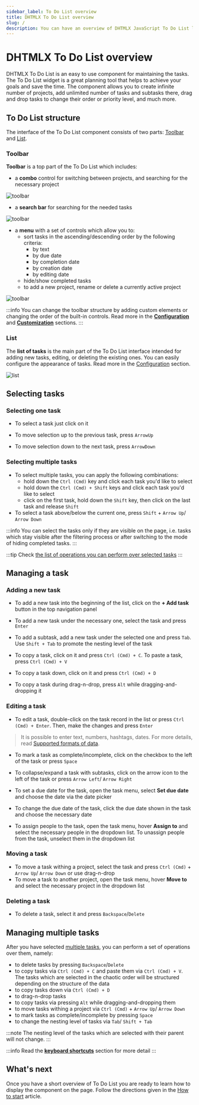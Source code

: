 ```yaml
---
sidebar_label: To Do List overview
title: DHTMLX To Do List overview
slug: /
description: You can have an overview of DHTMLX JavaScript To Do List library in the DHTMLX documentation. Browse developer guides and API reference, try out code examples and live demos, and download a free 30-day evaluation version of DHTMLX To Do List.
---
```


# DHTMLX To Do List overview

DHTMLX To Do List is an easy to use component for maintaining the tasks. The To Do List widget is a great planning tool that helps to achieve your goals and save the time. The component allows you to create infinite number of projects, add unlimited number of tasks and subtasks there, drag and drop tasks to change their order or priority level, and much more.

## To Do List structure

The interface of the To Do List component consists of two parts: [Toolbar](#toolbar) and [List](#list).

### Toolbar

**Toolbar** is a top part of the To Do List which includes:

- a **combo** control for switching between projects, and searching for the necessary project

![toolbar](assets/toolbar.png)

- a **search bar** for searching for the needed tasks

![toolbar](assets/search_field.png)

- a **menu** with a set of controls which allow you to:
    - sort tasks in the ascending/descending order by the following criteria:
        - by text
        - by due date
        - by completion date
        - by creation date
        - by editing date
    - hide/show completed tasks
    - to add a new project, rename or delete a currently active project

![toolbar](assets/project_menu.png)

:::info
You can change the toolbar structure by adding custom elements or changing the order of the built-in controls. Read more in the [**Configuration**](guides/configuration.md#toolbar) and [**Customization**](guides/customization.md#toolbar) sections.
:::

### List

The **list of tasks** is the main part of the To Do List interface intended for adding new tasks, editing, or deleting the existing ones. You can easily configure the appearance of tasks. Read more in the [Configuration](guides/configuration.md) section. 

![list](assets/list.png)

## Selecting tasks

### Selecting one task

- To select a task just click on it

- To move selection up to the previous task, press `ArrowUp`

- To move selection down to the next task, press `ArrowDown`

### Selecting multiple tasks

- To select multiple tasks, you can apply the following combinations:
    - hold down the `Ctrl (Cmd)` key and click each task you'd like to select
    - hold down the `Ctrl (Cmd) + Shift` keys and click each task you'd like to select
    - click on the first task, hold down the `Shift` key, then click on the last task and release `Shift`
- To select a task above/below the current one, press `Shift` + `Arrow Up`/ `Arrow Down` 

:::info
You can select the tasks only if they are visible on the page, i.e. tasks which stay visible after the filtering process or after switching to the mode of hiding completed tasks.
:::

:::tip
Check [the list of operations you can perform over selected tasks](#managing-multiple-tasks)
:::

## Managing a task

### Adding a new task

- To add a new task into the beginning of the list, click on the **+ Add task** button in the top navigation panel

- To add a new task under the necessary one, select the task and press `Enter`

- To add a subtask, add a new task under the selected one and press `Tab`. Use `Shift + Tab` to promote the nesting level of the task

- To copy a task, click on it and press `Ctrl (Cmd) + C`. To paste a task, press `Ctrl (Cmd) + V`
- To copy a task down, click on it and press `Ctrl (Cmd) + D`
- To copy a task during drag-n-drop, press `Alt` while dragging-and-dropping it

### Editing a task

- To edit a task, double-click on the task record in the list or press `Ctrl (Cmd) + Enter`. Then, make the changes and press `Enter`
> It is possible to enter text, numbers, hashtags, dates. For more details, read [Supported formats of data](guides/inline_editing.md#supported-formats-of-data).

- To mark a task as complete/incomplete, click on the checkbox to the left of the task or press `Space`

- To collapse/expand a task with subtasks, click on the arrow icon to the left of the task or press `Arrow Left`/ `Arrow Right`

- To set a due date for the task, open the task menu, select **Set due date** and choose the date via the date picker

- To change the due date of the task, click the due date shown in the task and choose the necessary date 

- To assign people to the task, open the task menu, hover **Assign to** and select the necessary people in the dropdown list. To unassign people from the task, unselect them in the dropdown list

### Moving a task

- To move a task withing a project, select the task and press `Ctrl (Cmd)` + `Arrow Up`/ `Arrow Down` or use drag-n-drop
- To move a task to another project, open the task menu, hover **Move to** and select the necessary project in the dropdown list

### Deleting a task

- To delete a task, select it and press `Backspace`/`Delete`

## Managing multiple tasks

After you have selected [multiple tasks](#selecting-multiple-tasks), you can perform a set of operations over them, namely:

- to delete tasks by pressing `Backspace`/`Delete`
- to copy tasks via `Ctrl (Cmd) + C` and paste them via `Ctrl (Cmd) + V`. The tasks which are selected in the chaotic order will be structured depending on the structure of the data
- to copy tasks down via `Ctrl (Cmd) + D` 
- to drag-n-drop tasks
- to copy tasks via pressing `Alt` while dragging-and-dropping them
- to move tasks withing a project via `Ctrl (Cmd)` + `Arrow Up`/ `Arrow Down`
- to mark tasks as complete/incomplete by pressing `Space`
- to change the nesting level of tasks via `Tab`/ `Shift + Tab` 

:::note
The nesting level of the tasks which are selected with their parent will not change.
:::

:::info
Read the [**keyboard shortcuts**](api/events/keypressontodo_event.md#keyboard-shortcuts) section for more detail
:::

## What's next

Once you have a short overview of To Do List you are ready to learn how to display the component on the page. Follow the directions given in the [How to start](how_to_start/) article. 